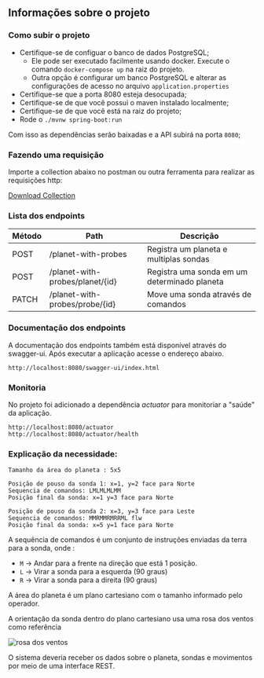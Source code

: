## Informações sobre o projeto

### Como subir o projeto

- Certifique-se de configuar o banco de dados PostgreSQL;
  - Ele pode ser executado facilmente usando docker. Execute o comando `docker-compose up` na raiz do projeto.
  - Outra opção é configurar um banco PostgreSQL e alterar as configurações de acesso no arquivo `application.properties` 
- Certifique-se que a porta 8080 esteja desocupada;
- Certifique-se de que você possui o maven instalado localmente;
- Certifique-se de que você está na raiz do projeto;
- Rode o `./mvnw spring-boot:run`

Com isso as dependências serão baixadas e a API subirá na porta `8080`;

### Fazendo uma requisição

Importe a collection abaixo no postman ou outra ferramenta para realizar as requisições http:

[Download Collection](https://www.postman.com/collections/eea24c40158609084b62)

### Lista dos endpoints

| Método | Path                            | Descrição                                                     |
|--------|---------------------------------|---------------------------------------------------------------|
| POST   | /planet-with-probes             | Registra um planeta e multíplas sondas                        |
| POST   | /planet-with-probes/planet/{id} | Registra uma sonda em um determinado planeta                  |
| PATCH  | /planet-with-probes/probe/{id}  | Move uma sonda através de comandos                            |

### Documentação dos endpoints

A documentação dos endpoints também está disponível através do swagger-ui. Após executar a aplicação acesse o endereço abaixo.
```
http://localhost:8080/swagger-ui/index.html
```

### Monitoria

No projeto foi adicionado a dependência *actuator* para monitoriar a "saúde" da aplicação.
```
http://localhost:8080/actuator
http://localhost:8080/actuator/health
```


### Explicação da necessidade:
```
Tamanho da área do planeta : 5x5

Posição de pouso da sonda 1: x=1, y=2 face para Norte
Sequencia de comandos: LMLMLMLMM
Posição final da sonda: x=1 y=3 face para Norte

Posição de pouso da sonda 2: x=3, y=3 face para Leste
Sequencia de comandos: MMRMMRMRRML flw
Posição final da sonda: x=5 y=1 face para Norte
```

A sequência de comandos é um conjunto de instruções enviadas da terra para a sonda, onde :
- `M` -> Andar para a frente na direção que está 1 posição.
- `L` -> Virar a sonda para a esquerda (90 graus)
- `R` -> Virar a sonda para a direita (90 graus)

A área do planeta é um plano cartesiano com o tamanho informado pelo operador.

A orientação da sonda dentro do plano cartesiano usa uma rosa dos ventos como referência

![rosa dos ventos](http://i.imgur.com/li8Ae5L.png "Rosa dos Ventos")

O sistema deveria receber os dados sobre o planeta, sondas e movimentos por meio de uma interface REST.

